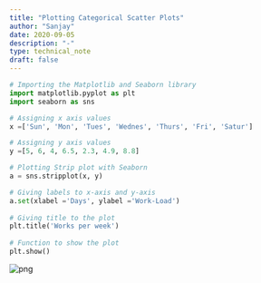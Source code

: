 ```yaml
---
title: "Plotting Categorical Scatter Plots"
author: "Sanjay"
date: 2020-09-05
description: "-"
type: technical_note
draft: false
---
```


```python
# Importing the Matplotlib and Seaborn library
import matplotlib.pyplot as plt 
import seaborn as sns 
```


```python
# Assigning x axis values 
x =['Sun', 'Mon', 'Tues', 'Wednes', 'Thurs', 'Fri', 'Satur'] 
```


```python
# Assigning y axis values 
y =[5, 6, 4, 6.5, 2.3, 4.9, 8.8] 
```


```python
# Plotting Strip plot with Seaborn 
a = sns.stripplot(x, y)

# Giving labels to x-axis and y-axis 
a.set(xlabel ='Days', ylabel ='Work-Load') 
  
# Giving title to the plot 
plt.title('Works per week')
  
# Function to show the plot 
plt.show() 
```


![png](Plotting-Categorical-Scatter-Plots_4_0.png)

